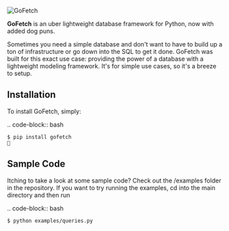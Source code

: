 ![GoFetch](https://raw.githubusercontent.com/piercefreeman/GoFetch/master/Images/logo.png)

**GoFetch** is an uber lightweight database framework for Python, now with added dog puns.

Sometimes you need a simple database and don't want to have to build up a ton of infrastructure or go down into the SQL to get it done.  GoFetch was built for this exact use case: providing the power of a database with a lightweight modeling framework.  It's for simple use cases, so it's a breeze to setup.


Installation
------------

To install GoFetch, simply:

.. code-block:: bash

    $ pip install gofetch
    💯


Sample Code
-------------

Itching to take a look at some sample code?  Check out the /examples folder in the repository.  If you want to try running the examples, cd into the main directory and then run

.. code-block:: bash

    $ python examples/queries.py
